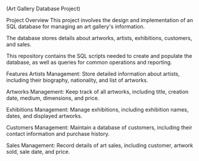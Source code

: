 (Art Gallery Database Project)


Project Overview
This project involves the design and implementation of an SQL database for managing an art gallery's information. 

The database stores details about artworks, artists, exhibitions, customers, and sales.

This repository contains the SQL scripts needed to create and populate the database, as well as queries for common operations and reporting.

Features
Artists Management: Store detailed information about artists, including their biography, nationality, and list of artworks.

Artworks Management: Keep track of all artworks, including title, creation date, medium, dimensions, and price.

Exhibitions Management: Manage exhibitions, including exhibition names, dates, and displayed artworks.

Customers Management: Maintain a database of customers, including their contact information and purchase history.

Sales Management: Record details of art sales, including customer, artwork sold, sale date, and price.
